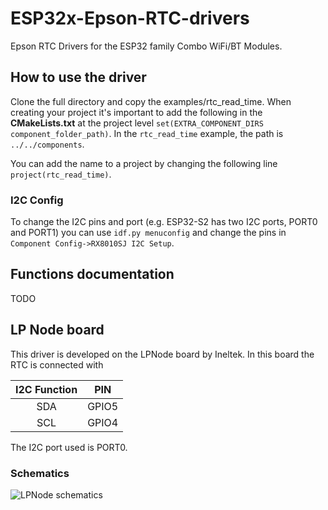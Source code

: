 # ESP32x-Epson-RTC-drivers

Epson RTC Drivers for the ESP32 family Combo WiFi/BT Modules.

## How to use the driver

Clone the full directory and copy the examples/rtc_read_time. When creating your project it's important to add the following in the __CMakeLists.txt__ at the project level
``` set(EXTRA_COMPONENT_DIRS component_folder_path) ```. In the ```rtc_read_time``` example, the path is ```../../components```.

You can add the name to a project by changing the following line ```project(rtc_read_time)```.

### I2C Config 

To change the I2C pins and port (e.g. ESP32-S2 has two I2C ports, PORT0 and PORT1) you can use 
```idf.py menuconfig```
and change the pins in ```Component Config->RX8010SJ I2C Setup```.


## Functions documentation

TODO


## LP Node board   

This driver is developed on the LPNode board by Ineltek. In this board the RTC is connected with

I2C Function| PIN
:-----:|:-----:
SDA| GPIO5
SCL| GPIO4

The I2C port used is PORT0.

### Schematics
![LPNode schematics](images/LPNode.svg)


